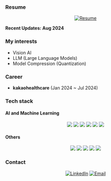 ### Resume
<div align="center">
    <a href="./sangho_resume.pdf" target="_blank">
        <img src="https://img.shields.io/badge/Resume-PDF-orange?style=flat-square&logo=adobe" alt="Resume"/>
    </a>
</div>

**Recent Updates: Aug 2024**

### My interests  
- Vision AI
- LLM (Large Language Models)
- Model Compression (Quantization)

### Career
- **kakaohealthcare** (Jan 2024 ~ Jul 2024)


### Tech stack
#### AI and Machine Learning
<div align=center>
    <img src="https://img.shields.io/badge/Python-3776AB?style=flat-square&logo=Python&logoColor=fff"/>
    <img src="https://img.shields.io/badge/PyTorch-EE4C2C?style=flat-square&logo=PyTorch&logoColor=fff"/>
    <img src="https://img.shields.io/badge/TensorFlow-FF6F00?style=flat-square&logo=TensorFlow&logoColor=fff"/>
    <img src="https://img.shields.io/badge/Keras-D00000?style=flat-square&logo=Keras&logoColor=fff"/>
    <img src="https://img.shields.io/badge/ScikitLearn-F7931E?style=flat-square&logo=ScikitLearn&logoColor=fff"/>
    <img src="https://img.shields.io/badge/MLflow-0194E2?style=flat-square&logo=MLflow&logoColor=fff"/>
</div>

#### Others
<div align=center>
    <img src="https://img.shields.io/badge/pandas-150458?style=flat-square&logo=pandas&logoColor=fff"/>
    <img src="https://img.shields.io/badge/FastAPI-009688?style=flat-square&logo=FastAPI&logoColor=fff"/>
    <img src="https://img.shields.io/badge/Docker-2496ED?style=flat-square&logo=Docker&logoColor=fff"/>
    <img src="https://img.shields.io/badge/GCP-4285F4?style=flat-square&logo=GoogleCloud&logoColor=fff"/>
    <img src="https://img.shields.io/badge/Linux-FCC624?style=flat-square&logo=Linux&logoColor=000"/>
</div>


### Contact
<div align=center>  

[![LinkedIn](https://img.shields.io/badge/LinkedIn-Sangho%20Kim-blue?style=flat-square&logo=linkedin)](https://www.linkedin.com/in/sanghokim33/)
[![Email](https://img.shields.io/badge/Email-hop7311@gmail.com-blue?style=flat-square&logo=gmail)](mailto:hop7311@gmail.com)
</div>

